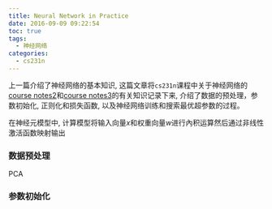 ```yaml
---
title: Neural Network in Practice
date: 2016-09-09 09:22:54
toc: true
tags:
  - 神经网络
categories:
  - cs231n
---
```


上一篇介绍了神经网络的基本知识, 这篇文章将`cs231n`课程中关于神经网络的 [course notes2](http://cs231n.github.io/neural-networks-2/)和[course notes3](http://cs231n.github.io/neural-networks-3/)的有关知识记录下来, 介绍了数据的预处理，参数初始化, 正则化和损失函数, 以及神经网络训练和搜索最优超参数的过程。 

<!--more-->

在神经元模型中, 计算模型将输入向量$x$和权重向量$w$进行內积运算然后通过非线性激活函数映射输出

### **数据预处理**

PCA 

### **参数初始化**

### 